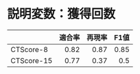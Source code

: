 # 説明変数：獲得回数
| | 適合率 | 再現率 | F1値 |
| :-- | --: | --: | --: |
| CTScore-8 | 0.82 | 0.87 | 0.85 |
| CTScore-15 | 0.77 | 0.37 | 0.5 |

